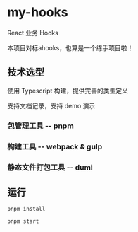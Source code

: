 # my-hooks

React 业务 Hooks

本项目对标ahooks，也算是一个练手项目啦！

##  技术选型

使用 Typescript 构建，提供完善的类型定义

支持文档记录，支持 demo 演示

### 包管理工具 -- pnpm



### 构建工具 -- webpack & gulp



### 静态文件打包工具 -- dumi



##  运行

`pnpm install`

`pnpm start`


